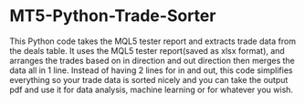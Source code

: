 # MT5-Python-Trade-Sorter
This Python code takes the MQL5 tester report and extracts trade data from the deals table.
It uses the MQL5 tester report(saved as xlsx format), and arranges the trades based on in direction and out direction then merges the data all in 1 line.
Instead of having 2 lines for in and out, this code simplifies everything so your trade data is sorted nicely and you can take the output pdf and use it for data analysis, machine learning or for whatever you wish. 
